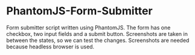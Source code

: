# PhantomJS-Form-Submitter
Form submitter script written using PhantomJS. The form has one checkbox, two input fields and a submit button. Screenshots are taken in between the states, so we can test the changes. Screenshots are needed because headless browser is used.
